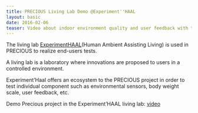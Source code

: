```yaml
---
title: PRECIOUS Living Lab Demo @Experiment''HAAL 
layout: basic 
date: 2016-02-06
teaser: Video about indoor environment quality and user feedback with the PRECIOUS@Home service
---
```


The living lab [ExperimentHAAL]("https://www.telecom-bretagne.eu/recherche/plates-formes_technologiques/experiment-haal/")(Human Ambient Assisting Living) is used in PRECIOUS to realize end-users tests.

A living lab is a laboratory where innovations are proposed to users in a controlled environment.

Experiment’Haal offers an ecosystem to the PRECIOUS project in order to test individual component such as environmental sensors, body weight scale, user feedback, etc.

Demo Precious project in the Experiment’HAAL living lab: [video]("https://vimeo.com/153099732")

